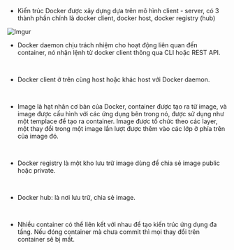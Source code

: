 - Kiến trúc Docker được xây dựng dựa trên mô hình client - server, có 3 thành phần chính là docker client, docker host, docker registry (hub)

![Imgur](https://i.imgur.com/zTOpU8q.png)

- Docker daemon chịu trách nhiệm cho hoạt động liên quan đến container, nó nhận lệnh từ docker client thông qua CLI hoặc REST API.

<br/>
  
- Docker client ở trên cùng host hoặc khác host với Docker daemon.

<br/>

- Image là hạt nhân cơ bản của Docker, container được tạo ra từ image, và image được cấu hình với các ứng dụng bên trong nó, được sử dụng như một
templace để tạo ra container. Image được tổ chức theo các layer, một thay đổi trong một image lần lượt được thêm vào các lớp ở phía trên của image đó.

<br/>

- Docker registry là một kho lưu trữ image dùng để chia sẻ image public hoặc private.

<br/>

- Docker hub: là nơi lưu trữ, chia sẻ image.

<br/>

- Nhiều container có thể liên kết với nhau để tạo kiến trúc ứng dụng đa tầng. Nếu đóng container mà chưa commit thì mọi thay đổi trên container sẽ bị mất.
